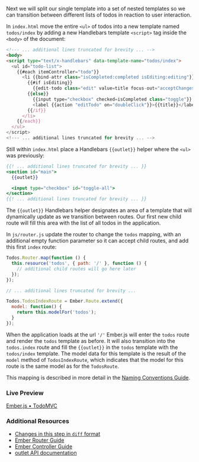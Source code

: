 Next we will split our single template into a set of nested templates so we can transition between different lists of todos in reaction to user interaction.

In `index.html` move the entire `<ul>` of todos into a new template named `todos/index` by adding a new Handlebars template `<script>` tag inside the `<body>` of the document:

```html
<!--- ... additional lines truncated for brevity ... -->
<body>
<script type="text/x-handlebars" data-template-name="todos/index">
  <ul id="todo-list">
    {{#each itemController="todo"}}
      <li {{bind-attr class="isCompleted:completed isEditing:editing"}}>
        {{#if isEditing}}
          {{edit-todo class="edit" value=title focus-out="acceptChanges" insert-newline="acceptChanges"}}
        {{else}}
          {{input type="checkbox" checked=isCompleted class="toggle"}}
          <label {{action "editTodo" on="doubleClick"}}>{{title}}</label><button {{action "removeTodo"}} class="destroy"></button>
        {{/if}}
      </li>
    {{/each}}
  </ul>
</script>
<!--- ... additional lines truncated for brevity ... -->
```

Still within `index.html` place a Handlebars `{{outlet}}` helper where the `<ul>` was previously:


```handlebars
{{! ... additional lines truncated for brevity ... }}
<section id="main">
  {{outlet}}

  <input type="checkbox" id="toggle-all">
</section>
{{! ... additional lines truncated for brevity ... }}
```

The `{{outlet}}` Handlebars helper designates an area of a template that will dynamically update as we transition between routes. Our first new child route will fill this area with the list of all todos in the application.

In `js/router.js` update the router to change the `todos` mapping, with an additional empty function parameter so it can accept child routes, and add this first `index` route:

```javascript
Todos.Router.map(function () {
  this.resource('todos', { path: '/' }, function () {
    // additional child routes will go here later
  });
});

// ... additional lines truncated for brevity ...

Todos.TodosIndexRoute = Ember.Route.extend({
  model: function() {
    return this.modelFor('todos');
  }
});
```

When the application loads at the url `'/'` Ember.js will enter the `todos` route and render the `todos` template as before. It will also transition into the `todos.index` route and fill the `{{outlet}}` in the `todos` template with the `todos/index` template.  The model data for this template is the result of the `model` method of `TodosIndexRoute`, which indicates that the
model for this route is the same model as for the `TodosRoute`.

This mapping is described in more detail in the [Naming Conventions Guide](/guides/concepts/naming-conventions).

### Live Preview
<a class="jsbin-embed" href="http://jsbin.com/teheni/1/embed?output">Ember.js • TodoMVC</a><script src="http://static.jsbin.com/js/embed.js"></script>

### Additional Resources

  * [Changes in this step in `diff` format](https://github.com/emberjs/quickstart-code-sample/commit/3bab8f1519ffc1ca2d5a12d1de35e4c764c91f05)
  * [Ember Router Guide](/guides/routing)
  * [Ember Controller Guide](/guides/controllers)
  * [outlet API documentation](/api/classes/Ember.Handlebars.helpers.html#method_outlet)
